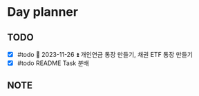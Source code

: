 # Day planner




## TODO 

- [x] #todo 📅 2023-11-26 ⏫  개인연금 통장 만들기, 채권 ETF 통장 만들기 
- [x] #todo README Task 분배

## NOTE
